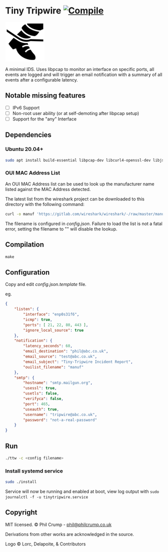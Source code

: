 # Tiny Tripwire [![Compile](https://github.com/philcrump/tiny-tripwire/workflows/compile/badge.svg)](https://github.com/philcrump/tiny-tripwire/actions)

<p float="left">
  <img src="/logo-Lorc_Delapoite_contributors.png" width="25%" />
</p>

A minimal IDS. Uses libpcap to monitor an interface on specific ports, all events are logged and will trigger an email notification with a summary of all events after a configurable latency.

## Notable missing features

- [ ] IPv6 Support
- [ ] Non-root user ability (or at self-demoting after libpcap setup)
- [ ] Support for the "any" Interface

## Dependencies

### Ubuntu 20.04+

```bash
sudo apt install build-essential libpcap-dev libcurl4-openssl-dev libjson-c-dev
```

### OUI MAC Address List

An OUI MAC Address list can be used to look up the manufacturer name listed against the MAC Address detected.

The latest list from the wireshark project can be downloaded to this directory with the following command:
```bash
curl -o manuf 'https://gitlab.com/wireshark/wireshark/-/raw/master/manuf'
```

The filename is configured in *config.json*. Failure to load the list is not a fatal error, setting the filename to "" will disable the lookup.

## Compilation

`make`

## Configuration

Copy and edit *config.json.template* file.

eg.
```json
{
	"listen": {
		"interface": "enp0s31f6",
		"icmp": true,
		"ports": [ 21, 22, 80, 443 ],
		"ignore_local_source": true
	},
	"notification": {
		"latency_seconds": 60,
		"email_destination": "phil@abc.co.uk",
		"email_source": "test@abc.co.uk",
		"email_subject": "Tiny-Tripwire Incident Report",
		"ouilist_filename": "manuf"
	},
	"smtp": {
		"hostname": "smtp.mailgun.org",
		"usessl": true,
		"usetls": false,
		"verifyca": false,
		"port": 465,
		"useauth": true,
		"username": "tripwire@abc.co.uk",
		"password": "not-a-real-password"
	}
}
```

## Run

```bash
./ttw -c <config filename>
```

### Install systemd service

```bash
sudo ./install
```

Service will now be running and enabled at boot, view log output with `sudo journalctl -f -u tinytripwire.service`

## Copyright

MIT licensed. © Phil Crump - phil@philcrump.co.uk

Derivations from other works are acknowledged in the source.

Logo © Lorc, Delapoite, & Contributors

